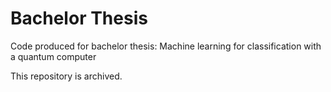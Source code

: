 # Bachelor Thesis

Code produced for bachelor thesis: Machine learning for classification with a quantum computer

This repository is archived.
